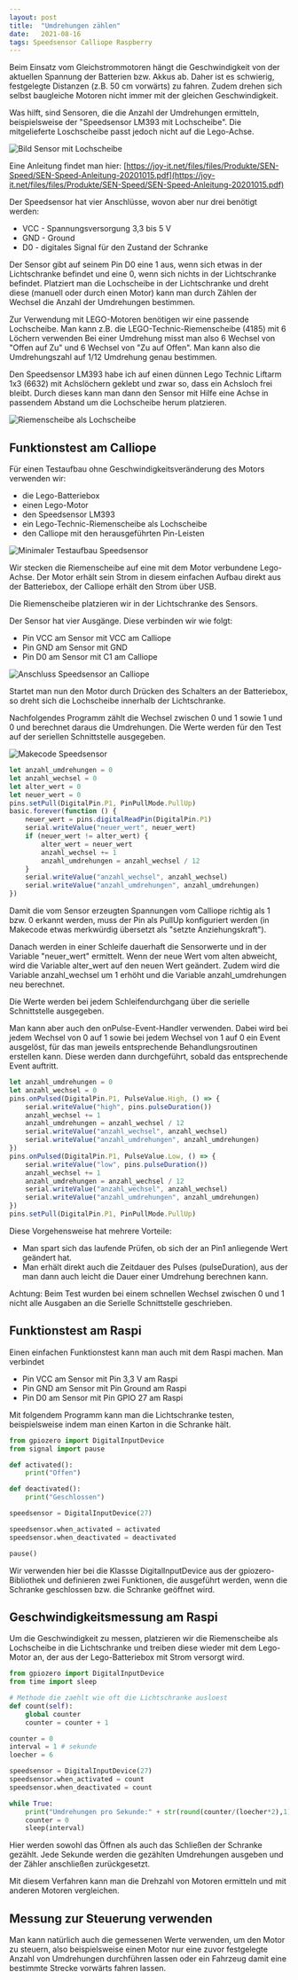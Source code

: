```yaml
---
layout: post
title:  "Umdrehungen zählen"
date:   2021-08-16
tags: Speedsensor Calliope Raspberry 
---
```


Beim Einsatz vom Gleichstrommotoren hängt die Geschwindigkeit von der aktuellen Spannung der Batterien bzw. Akkus ab. Daher ist es schwierig, festgelegte Distanzen (z.B. 50 cm vorwärts) zu fahren. Zudem drehen sich selbst baugleiche Motoren nicht immer mit der gleichen Geschwindigkeit.

Was hilft, sind Sensoren, die die Anzahl der Umdrehungen ermitteln, beispielsweise der "Speedsensor LM393 mit Lochscheibe". Die mitgelieferte Loschscheibe passt jedoch nicht auf die Lego-Achse.

![Bild Sensor mit Lochscheibe](/images/foto_speedsensor_scheibe.jpg)

Eine Anleitung findet man hier: 
[https://joy-it.net/files/files/Produkte/SEN-Speed/SEN-Speed-Anleitung-20201015.pdf](https://joy-it.net/files/files/Produkte/SEN-Speed/SEN-Speed-Anleitung-20201015.pdf)

Der Speedsensor hat vier Anschlüsse, wovon aber nur drei benötigt werden:

* VCC - Spannungsversorgung 3,3 bis 5 V
* GND - Ground
* D0 - digitales Signal für den Zustand der Schranke

Der Sensor gibt auf seinem Pin D0 eine 1 aus, wenn sich etwas in der Lichtschranke befindet und eine 0, wenn sich nichts in der Lichtschranke befindet. Platziert man die Lochscheibe in der Lichtschranke und dreht diese (manuell oder durch einen Motor) kann man durch Zählen der Wechsel die Anzahl der Umdrehungen bestimmen.

Zur Verwendung mit LEGO-Motoren benötigen wir eine passende Lochscheibe. Man kann z.B. die LEGO-Technic-Riemenscheibe (4185) mit 6 Löchern verwenden Bei einer Umdrehung misst man also 6 Wechsel von "Offen auf Zu" und 6 Wechsel von "Zu  auf Offen". Man kann also die Umdrehungszahl auf 1/12 Umdrehung genau bestimmen.

Den Speedsensor LM393 habe ich auf einen dünnen Lego Technic Liftarm 1x3 (6632) mit Achslöchern geklebt und zwar so, dass ein Achsloch frei bleibt. Durch dieses kann man dann den Sensor mit Hilfe eine Achse in passendem Abstand um die Lochscheibe herum platzieren.

![Riemenscheibe als Lochscheibe](/images/foto_speedsensor_riemenscheibe.jpg) 


## Funktionstest am Calliope

Für einen Testaufbau ohne Geschwindigkeitsveränderung des Motors verwenden wir:

* die Lego-Batteriebox
* einen Lego-Motor
* den Speedsensor LM393
* ein Lego-Technic-Riemenscheibe als Lochscheibe
* den Calliope mit den herausgeführten Pin-Leisten

![Minimaler Testaufbau Speedsensor](/images/foto_testaufbau_speedsensor_1.jpg) 

Wir stecken die Riemenscheibe auf eine mit dem Motor verbundene Lego-Achse. Der Motor erhält sein Strom in diesem einfachen Aufbau direkt aus der Batteriebox, der Calliope erhält den Strom über USB.

Die Riemenscheibe platzieren wir in der Lichtschranke des Sensors.

Der Sensor hat vier Ausgänge. Diese verbinden wir wie folgt:
* Pin VCC am Sensor mit VCC am Calliope
* Pin GND am Sensor mit GND
* Pin D0 am Sensor mit C1 am Calliope

![Anschluss Speedsensor an Calliope](/images/fritzing_calliope_anschluss_speedsensor.png)

Startet man nun den Motor durch Drücken des Schalters an der Batteriebox, so dreht sich die Lochscheibe innerhalb der Lichtschranke. 

Nachfolgendes Programm zählt die Wechsel zwischen 0 und 1 sowie 1 und 0 und berechnet daraus die Umdrehungen. Die Werte werden für den Test auf der seriellen Schnittstelle ausgegeben.

![Makecode Speedsensor](/images/makecode_speed_sensor1.png)

```javascript
let anzahl_umdrehungen = 0
let anzahl_wechsel = 0
let alter_wert = 0
let neuer_wert = 0
pins.setPull(DigitalPin.P1, PinPullMode.PullUp)
basic.forever(function () {
    neuer_wert = pins.digitalReadPin(DigitalPin.P1)
    serial.writeValue("neuer_wert", neuer_wert)
    if (neuer_wert != alter_wert) {
        alter_wert = neuer_wert
        anzahl_wechsel += 1
        anzahl_umdrehungen = anzahl_wechsel / 12
    }
    serial.writeValue("anzahl_wechsel", anzahl_wechsel)
    serial.writeValue("anzahl_umdrehungen", anzahl_umdrehungen)
})
```

Damit die vom Sensor erzeugten Spannungen vom Calliope richtig als 1 bzw. 0 erkannt werden, muss der Pin als PullUp konfiguriert werden (in Makecode etwas merkwürdig übersetzt als "setzte Anziehungskraft").

Danach werden in einer Schleife dauerhaft die Sensorwerte und in der Variable "neuer_wert" ermittelt. Wenn der neue Wert vom alten abweicht, wird die Variable alter_wert auf den neuen Wert geändert. Zudem wird die Variable anzahl_wechsel um 1 erhöht und die Variable anzahl_umdrehungen neu berechnet.

Die Werte werden bei jedem Schleifendurchgang über die serielle Schnittstelle ausgegeben.

Man kann aber auch den onPulse-Event-Handler verwenden. Dabei wird bei jedem Wechsel von 0 auf 1 sowie bei jedem Wechsel von 1 auf 0 ein Event ausgelöst, für das man jeweils entsprechende Behandlungsroutinen erstellen kann. Diese werden dann durchgeführt, sobald das entsprechende Event auftritt. 


```javascript
let anzahl_umdrehungen = 0
let anzahl_wechsel = 0
pins.onPulsed(DigitalPin.P1, PulseValue.High, () => {
    serial.writeValue("high", pins.pulseDuration())
    anzahl_wechsel += 1
    anzahl_umdrehungen = anzahl_wechsel / 12
    serial.writeValue("anzahl_wechsel", anzahl_wechsel)
    serial.writeValue("anzahl_umdrehungen", anzahl_umdrehungen)
})
pins.onPulsed(DigitalPin.P1, PulseValue.Low, () => {
    serial.writeValue("low", pins.pulseDuration())
    anzahl_wechsel += 1
    anzahl_umdrehungen = anzahl_wechsel / 12
    serial.writeValue("anzahl_wechsel", anzahl_wechsel)
    serial.writeValue("anzahl_umdrehungen", anzahl_umdrehungen)
})
pins.setPull(DigitalPin.P1, PinPullMode.PullUp)
```

Diese Vorgehensweise hat mehrere Vorteile:
* Man spart sich das laufende Prüfen, ob sich der an Pin1 anliegende Wert geändert hat.
* Man erhält direkt auch die Zeitdauer des Pulses (pulseDuration), aus der man dann auch leicht die Dauer einer Umdrehung berechnen kann. 

Achtung: Beim Test wurden bei einem schnellen Wechsel zwischen 0 und 1 nicht alle Ausgaben an die Serielle Schnittstelle geschrieben.

## Funktionstest am Raspi

Einen einfachen Funktionstest kann man auch mit dem Raspi machen. Man verbindet

* Pin VCC am Sensor mit Pin 3,3 V am Raspi
* Pin GND am Sensor mit Pin Ground am Raspi
* Pin D0 am Sensor mit Pin GPIO 27 am Raspi

Mit folgendem Programm kann man die Lichtschranke testen, beispielsweise indem man einen Karton in die Schranke hält.

```python 
from gpiozero import DigitalInputDevice
from signal import pause

def activated():
    print("Offen")

def deactivated():
    print("Geschlossen")    

speedsensor = DigitalInputDevice(27)

speedsensor.when_activated = activated
speedsensor.when_deactivated = deactivated

pause()
```

Wir verwenden hier bei die Klassse DigitalInputDevice aus der gpiozero-Bibliothek und definieren zwei Funktionen, die ausgeführt werden, wenn die Schranke geschlossen bzw. die Schranke geöffnet wird.

## Geschwindigkeitsmessung am Raspi

Um die Geschwindigkeit zu messen, platzieren wir die Riemenscheibe als Lochscheibe in die Lichtschranke und treiben diese wieder mit dem Lego-Motor an, der aus der Lego-Batteriebox mit Strom versorgt wird.

```python 
from gpiozero import DigitalInputDevice
from time import sleep

# Methode die zaehlt wie oft die Lichtschranke ausloest
def count(self):
    global counter
    counter = counter + 1

counter = 0
interval = 1 # sekunde
loecher = 6 

speedsensor = DigitalInputDevice(27)
speedsensor.when_activated = count
speedsensor.when_deactivated = count

while True:
    print("Umdrehungen pro Sekunde:" + str(round(counter/(loecher*2),1)))
    counter = 0
    sleep(interval)
```
Hier werden sowohl das Öffnen als auch das Schließen der Schranke gezählt. Jede Sekunde werden die gezählten Umdrehungen ausgeben und der Zähler anschließen zurückgesetzt.

Mit diesem Verfahren kann man die Drehzahl von Motoren ermitteln und mit anderen Motoren vergleichen.

## Messung zur Steuerung verwenden

Man kann natürlich auch die gemessenen Werte verwenden, um den Motor zu steuern, also beispielsweise einen Motor nur eine zuvor festgelegte Anzahl von Umdrehungen durchführen lassen oder ein Fahrzeug damit eine bestimmte Strecke vorwärts fahren lassen. 
